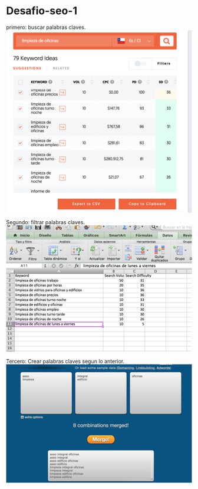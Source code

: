 # Desafio-seo-1

primero: buscar palabras claves.
![filtro](filtro.png "filtro")

Segundo: filtrar palabras claves.
![seleccionadas](seleccionadas.png "seleccionadas")

Tercero: Crear palabras claves segun lo anterior.
![mergewords](mergewords.png "mergewords")


